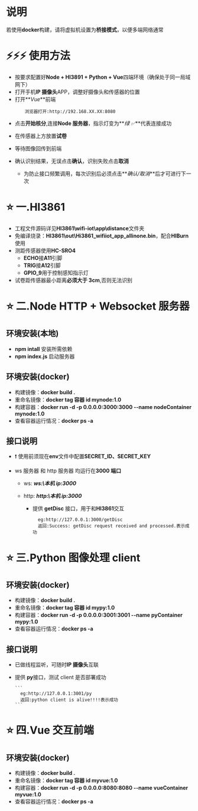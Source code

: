 # 说明

若使用**docker**构建，请将虚拟机设置为**桥接模式**，以便多端网络通常

# ⚡⚡⚡ 使用方法

- 按要求配置好**Node + HI3891 + Python + Vue**四端环境（确保处于同一局域网下）
- 打开手机**IP 摄像头**APP，调整好摄像头和传感器的位置
- 打开**_Vue_**前端</br>

```
       浏览器打开:http://192.168.XX.XX:8080
```

- 点击**开始核分**,连接**Node 服务器**，指示灯变为**_绿 ✅_**代表连接成功

- 在传感器上方放置**试卷**

- 等待图像回传到前端

- 确认识别结果，无误点击**确认**，识别失败点击**取消**
  - 为防止接口频繁调用，每次识别后必须点击**_确认/取消_**后才可进行下一次

# ⭐ 一.HI3861

- 工程文件源码详见**HI3861\wifi-iot\app\distance**文件夹
- 免编译烧录：**HI3861\out\Hi3861_wifiiot_app_allinone.bin**，配合**HIBurn**使用
- 测距传感器使用**HC-SRO4**
  - **ECHO**接**A11**引脚
  - **TRIG**接**A12**引脚
  - **GPIO_9**用于控制感知指示灯
- 试卷距传感器最小距离**必须大于 3cm**,否则无法识别

# ⭐ 二.Node HTTP + Websocket 服务器

## 环境安装(本地)

- **npm intall** 安装所需依赖
- **npm index.js** 启动服务器

## 环境安装(docker)

- 构建镜像：**docker build .**
- 重命名镜像：**docker tag 容器 id mynode:1.0**
- 构建容器：**docker run -d -p 0.0.0.0:3000:3000 --name nodeContainer mynode:1.0**
- 查看容器运行情况：**docker ps -a**

## 接口说明

- ❗ 使用前须现在**env**文件中配置**SECRET_ID、SECRET_KEY**

- ws 服务器 和 http 服务器 均运行在**3000 端口**

  - ws: **_ws:\\本机 ip:3000_**
  - http: **_http:\\本机 ip:3000_**

    - 提供 **getDisc** 接口，用于和**HI3861**交互

      ```
        eg:http://127.0.0.1:3000/getDisc
        返回:Success: getDisc request received and processed.表示成功
      ```

# ⭐ 三.Python 图像处理 client

## 环境安装(docker)

- 构建镜像：**docker build .**
- 重命名镜像：**docker tag 容器 id mypy:1.0**
- 构建容器：**docker run -d -p 0.0.0.0:3001:3001 --name pyContainer mypy:1.0**
- 查看容器运行情况：**docker ps -a**

## 接口说明

- 已做线程监听，可随时**IP 摄像头**互联
- 提供 **py**接口，测试 client 是否部署成功

      ```
        eg:http://127.0.0.1:3001/py
        返回:python client is alive!!!!表示成功
      ```

# ⭐ 四.Vue 交互前端

## 环境安装(docker)

- 构建镜像：**docker build .**
- 重命名镜像：**docker tag 容器 id myvue:1.0**
- 构建容器：**docker run -d -p 0.0.0.0:8080:8080 --name vueContainer myvue:1.0**
- 查看容器运行情况：**docker ps -a**
